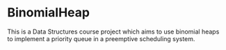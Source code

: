 # BinomialHeap
This is a Data Structures course project which aims to use binomial heaps to implement a priority queue in a preemptive scheduling system.
